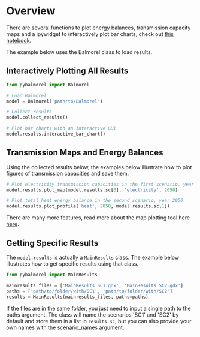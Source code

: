 # Overview

There are several functions to plot energy balances, transmission capacity maps and a ipywidget to interactively plot bar charts, check out [this notebook](https://github.com/Mathias157/pybalmorel/blob/master/examples/PostProcessing.ipynb).

The example below uses the Balmorel class to load results.

## Interactively Plotting All Results
```python
from pybalmorel import Balmorel

# Load Balmorel
model = Balmorel('path/to/Balmorel')

# Collect results
model.collect_results()

# Plot bar charts with an interactive GUI 
model.results.interactive_bar_chart()
```

## Transmission Maps and Energy Balances

Using the collected results below, the examples below illustrate how to plot figures of transmission capacities and save them. 

```python
# Plot electricity transmission capacities in the first scenario, year 2050
model.results.plot_map(model.results.sc[0], 'electricity', 2050)

# Plot total heat energy balance in the second scenario, year 2050
model.results.plot_profile('heat', 2050, model.results.sc[1])
```

There are many more features, read more about the map plotting tool here [here](map_plotting.md).


## Getting Specific Results
The `model.results` is actually a `MainResults` class. The example below illustrates how to get specific results using that class.

```python
from pybalmorel import MainResults

mainresults_files = ['MainResults_SC1.gdx', 'MainResults_SC2.gdx']
paths = ['path/to/folder/with/SC1', 'path/to/folder/with/SC2']
results = MainResults(mainresults_files, paths=paths)
```

If the files are in the same folder, you just need to input a single path to the paths argument. The class will name the scenarios 'SC1' and 'SC2' by default and store them in a list in `results.sc`, but you can also provide your own names with the scenario_names argument.